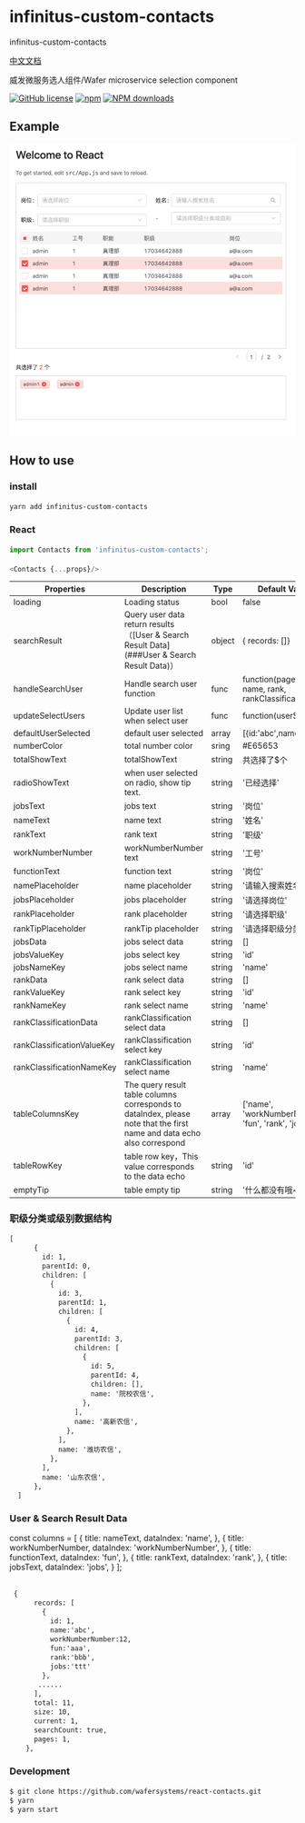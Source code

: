 # infinitus-custom-contacts
infinitus-custom-contacts

[中文文档](https://github.com/vkingw/custom-contacts/blob/master/README_zh.md)

威发微服务选人组件/Wafer microservice selection component

[![GitHub license](https://img.shields.io/badge/license-MIT-blue.svg)](https://github.com/vkingw/custom-contacts)
[![npm](https://img.shields.io/npm/v/react-contacts.svg)](https://www.npmjs.com/package/infinitus-custom-contacts)
[![NPM downloads](https://img.shields.io/npm/dm/react-contacts.svg)](https://www.npmjs.com/package/infinitus-custom-contacts)

## Example

![Example](./example.png)

## How to use

### install

`yarn add infinitus-custom-contacts`

### React 

```js
import Contacts from 'infinitus-custom-contacts';

<Contacts {...props}/>

```

Properties  | Description | Type | Default Values
------------- | ------------- | --------------| ------------- 
loading | Loading status | bool | false
searchResult | Query user data return results （[User & Search Result Data](###User & Search Result Data)） | object | { records: []}
handleSearchUser | Handle search user function | func | function(page, jobs, name, rank, rankClassification)
updateSelectUsers | Update user list when select user | func | function(userSelected)
defaultUserSelected   | default user selected | array | [{id:'abc',name:'CCC'}] 
numberColor   | total number color | sring | #E65653
totalShowText   | totalShowText | string | 共选择了$个
radioShowText   | when user selected on radio, show tip text. | string | '已经选择' 
jobsText   | jobs text | string | '岗位' 
nameText   | name text | string | '姓名' 
rankText   | rank text | string | '职级' 
workNumberNumber   | workNumberNumber text | string | '工号' 
functionText   | function text | string | '岗位' 
namePlaceholder   | name placeholder | string | '请输入搜索姓名' 
jobsPlaceholder   | jobs placeholder | string | '请选择岗位' 
rankPlaceholder   | rank placeholder | string | '请选择职级' 
rankTipPlaceholder   | rankTip placeholder | string | '请选择职级分类或级别' 
jobsData   | jobs select data | string | [] 
jobsValueKey   | jobs select key  | string | 'id' 
jobsNameKey   | jobs select name | string | 'name' 
rankData   | rank select  data | string | [] 
rankValueKey   | rank select key  | string | 'id' 
rankNameKey   | rank select name | string | 'name' 
rankClassificationData   | rankClassification select data | string | [] 
rankClassificationValueKey   | rankClassification select key | string | 'id' 
rankClassificationNameKey   | rankClassification select name | string | 'name'  
tableColumnsKey   | The query result table columns corresponds to dataIndex, please note that the first name and data echo also correspond | array |  ['name', 'workNumberNumber', 'fun', 'rank', 'jobs'],
tableRowKey   | table row key，This value corresponds to the data echo| string | 'id' 
emptyTip   | table empty tip | string | '什么都没有哦~'

### 职级分类或级别数据结构

````
[
      {
        id: 1,
        parentId: 0,
        children: [
          {
            id: 3,
            parentId: 1,
            children: [
              {
                id: 4,
                parentId: 3,
                children: [
                  {
                    id: 5,
                    parentId: 4,
                    children: [],
                    name: '院校农信',
                  },
                ],
                name: '高新农信',
              },
            ],
            name: '潍坊农信',
          },
        ],
        name: '山东农信',
      },
  ]
````

### User & Search Result Data

  const columns = [
    {
      title: nameText,
      dataIndex: 'name',
    },
    {
      title: workNumberNumber,
      dataIndex: 'workNumberNumber',
    },
    {
      title: functionText,
      dataIndex: 'fun',
    },
    {
      title: rankText,
      dataIndex: 'rank',
    }, {
      title: jobsText,
      dataIndex: 'jobs',
    }
  ];

```

 {
      records: [
        {
          id: 1,
          name:'abc',
          workNumberNumber:12,
          fun:'aaa',
          rank:'bbb',
          jobs:'ttt' 
        },
	   ......
      ],
      total: 11,
      size: 10,
      current: 1,
      searchCount: true,
      pages: 1,
    },

```

### Development

````
$ git clone https://github.com/wafersystems/react-contacts.git
$ yarn
$ yarn start

````

